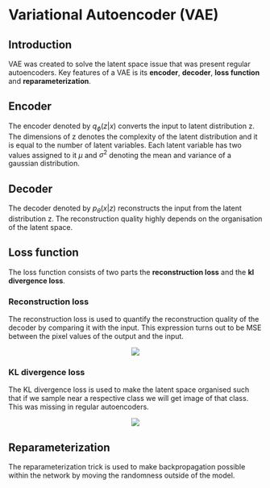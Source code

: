 # Variational Autoencoder (VAE)

## Introduction
VAE was created to solve the latent space issue that was present regular autoencoders. Key features of a VAE is its **encoder**, **decoder**, **loss function** and **reparameterization**.

## Encoder 
The encoder denoted by $q_\phi(z|x)$ converts the input to latent distribution z. The dimensions of z denotes the complexity of the latent distribution and it is equal to the number of latent variables. Each latent variable has two values assigned to it $\mu$ and $\sigma^2$ denoting the mean and variance of a gaussian distribution.

## Decoder 
The decoder denoted by $p_\theta(x|z)$ reconstructs the input from the latent distribution z. The reconstruction quality highly depends on the organisation of the latent space.

## Loss function
The loss function consists of two parts the **reconstruction loss** and the **kl divergence loss**.

### Reconstruction loss
The reconstruction loss is used to quantify the reconstruction quality of the decoder by comparing it with the input. This expression turns out to be MSE between the pixel values of the output and the input.

<p align="center">
<img src="https://latex.codecogs.com/svg.latex?\mathcal{L}_{\text{recon}}%20=%20-\mathbb{E}_{q_\phi(z|x)}[\log%20p_\theta(x|z)]" />
</p>

### KL divergence loss
The KL divergence loss is used to make the latent space organised such that if we sample near a respective class we will get image of that class. This was missing in regular autoencoders.

<p align="center">
<img src="https://latex.codecogs.com/svg.latex?\mathcal{L}_{\text{KL}}%20=%20\text{KL}(q_\phi(z|x)||p(z))%20=%20\frac{1}{2}\sum_{j=1}^J(\sigma_j^2%20+%20\mu_j^2%20-%20\log(\sigma_j^2)%20-%201)" />
</p>

## Reparameterization 
The reparameterization trick is used to make backpropagation possible within the network by moving the randomness outside of the model. 


